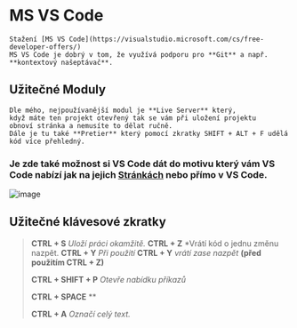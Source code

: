 # MS VS Code
    Stažení [MS VS Code](https://visualstudio.microsoft.com/cs/free-developer-offers/)
    MS VS Code je dobrý v tom, že využívá podporu pro **Git** a např. **kontextový našeptávač**.

## Užitečné Moduly
    Dle mého, nejpoužívanější modul je **Live Server** který, 
    když máte ten projekt otevřený tak se vám při uložení projektu 
    obnoví stránka a nemusíte to dělat ručně.
    Dále je tu také **Pretier** který pomocí zkratky SHIFT + ALT + F udělá kód více přehledný.
### Je zde také možnost si VS Code dát do motivu který vám VS Code nabízí jak na jejich [Stránkách](https://marketplace.visualstudio.com/search?term=themes&target=VS&category=All%20categories&vsVersion=&sortBy=Relevance) nebo přímo v VS Code.

![image](https://user-images.githubusercontent.com/86010709/154863138-b5744c28-f1fb-4548-b469-7bcc31c24e7f.png)

## Užitečné klávesové zkratky
>**CTRL + S** *Uloží práci okamžitě.* 
>**CTRL + Z** *Vrátí kód o jednu změnu nazpět.
>**CTRL + Y** *Při použití* **CTRL + Y** *vrátí zase nazpět* **(před použitím CTRL + Z)**
>
>**CTRL + SHIFT + P** *Otevře nabídku příkazů*
>
>**CTRL + SPACE** **
>
>**CTRL + A** *Označí celý text.*

